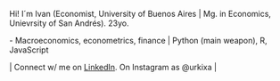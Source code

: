 <p> Hi! I´m Ivan (Economist, University of Buenos Aires | Mg. in Economics, Unievrsity of San Andrés). 23yo. </p>
<p> - Macroeconomics, econometrics, finance | Python (main weapon), R, JavaScript </p> 
<p> | Connect w/ me on <a href="https://www.linkedin.com/in/ivanroblesurquiza" target="_blank">LinkedIn</a>. On Instagram as @urkixa | </p>
